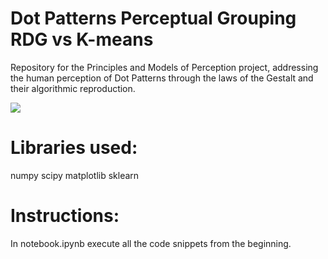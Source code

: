 # Dot Patterns Perceptual Grouping RDG vs K-means
Repository for the Principles and Models of Perception project, addressing the human perception of Dot Patterns through the laws of the Gestalt and their algorithmic reproduction.

<img src = 'https://https://github.com/Teolul/Dot_Patterns_Perceptual_Grouping_RDG_vs_K-means/Dot_Face.PNG'>

# Libraries used:
numpy
scipy
matplotlib
sklearn

# Instructions:
In notebook.ipynb execute all the code snippets from the beginning.